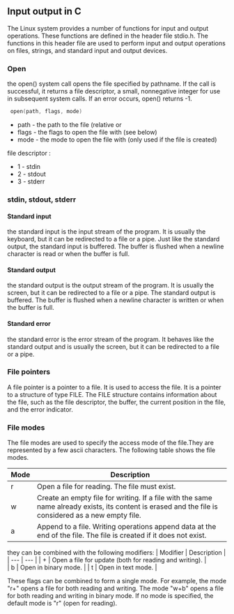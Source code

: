 ## Input output in C

The Linux system provides a number of functions for input and output operations.
 These functions are defined in the header file stdio.h. The functions in this header file are used to perform input and output operations on files, strings, and standard input and output devices.

 ### Open
 the open() system call opens the file specified by pathname. If the call is successful, it returns a file descriptor, a small, nonnegative integer for use in subsequent system calls. If an error occurs, open() returns -1.

```c
 open(path, flags, mode)
```

 - path - the path to the file (relative or 
 - flags - the flags to open the file with (see below)
 - mode - the mode to open the file with (only used if the file is created)

 file descriptor :  
 - 1 - stdin
 - 2 - stdout
 - 3 - stderr

### stdin, stdout, stderr

#### Standard input
the standard input is the input stream of the program. It is usually the keyboard, but it can be redirected to a file or a pipe.
Just like the standard output, the standard input is buffered. The buffer is flushed when a newline character is read or when the buffer is full.

#### Standard output
the standard output is the output stream of the program. It is usually the screen, but it can be redirected to a file or a pipe.
The standard output is buffered. The buffer is flushed when a newline character is written or when the buffer is full.

#### Standard error
the standard error is the error stream of the program. It behaves like the standard output and is usually the screen, but it can be redirected to a file or a pipe.

### File pointers
A file pointer is a pointer to a file. It is used to access the file. It is a pointer to a structure of type FILE. The FILE structure contains information about the file, such as the file descriptor, the buffer, the current position in the file, and the error indicator.

### File modes
The file modes are used to specify the access mode of the file.They are represented by a few  ascii characters. The following table shows the file modes.

| Mode | Description |
|------|-------------|
| r    | Open a file for reading. The file must exist. |
| w    | Create an empty file for writing. If a file with the same name already exists, its content is erased and the file is considered as a new empty file. |
| a    | Append to a file. Writing operations append data at the end of the file. The file is created if it does not exist. |

they can be combined with the following modifiers:
| Modifier | Description |
| ---  | --- |
| +   | Open a file for update (both for reading and writing). |   
| b   | Open in binary mode. |
| t   | Open in text mode. |

These flags can be combined to form a single mode. For example, the mode "r+" opens a file for both reading and writing. The mode "w+b" opens a file for both reading and writing in binary mode. If no mode is specified, the default mode is "r" (open for reading).

